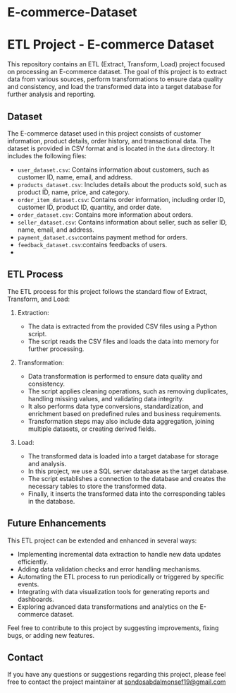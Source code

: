 # E-commerce-Dataset
# ETL Project - E-commerce Dataset

This repository contains an ETL (Extract, Transform, Load) project focused on processing an E-commerce dataset. The goal of this project is to extract data from various sources, perform transformations to ensure data quality and consistency, and load the transformed data into a target database for further analysis and reporting.

## Dataset

The E-commerce dataset used in this project consists of customer information, product details, order history, and transactional data. The dataset is provided in CSV format and is located in the `data` directory. It includes the following files:

- `user_dataset.csv`: Contains information about customers, such as customer ID, name, email, and address.
- `products_dataset.csv`: Includes details about the products sold, such as product ID, name, price, and category.
- `order_item_dataset.csv`: Contains order information, including order ID, customer ID, product ID, quantity, and order date.
- `order_dataset.csv`: Contains more information about orders.
- `seller_dataset.csv`: Contains information about seller, such as seller ID, name, email, and address.
- `payment_dataset.csv`:contains payment method for orders.
- `feedback_dataset.csv`:contains feedbacks of users.
- 
  

## ETL Process

The ETL process for this project follows the standard flow of Extract, Transform, and Load:

1. Extraction:
   - The data is extracted from the provided CSV files using a Python script.
   - The script reads the CSV files and loads the data into memory for further processing.

2. Transformation:
   - Data transformation is performed to ensure data quality and consistency.
   - The script applies cleaning operations, such as removing duplicates, handling missing values, and validating data integrity.
   - It also performs data type conversions, standardization, and enrichment based on predefined rules and business requirements.
   - Transformation steps may also include data aggregation, joining multiple datasets, or creating derived fields.

3. Load:
   - The transformed data is loaded into a target database for storage and analysis.
   - In this project, we use a SQL server database as the target database.
   - The script establishes a connection to the database and creates the necessary tables to store the transformed data.
   - Finally, it inserts the transformed data into the corresponding tables in the database.


## Future Enhancements

This ETL project can be extended and enhanced in several ways:

- Implementing incremental data extraction to handle new data updates efficiently.
- Adding data validation checks and error handling mechanisms.
- Automating the ETL process to run periodically or triggered by specific events.
- Integrating with data visualization tools for generating reports and dashboards.
- Exploring advanced data transformations and analytics on the E-commerce dataset.

Feel free to contribute to this project by suggesting improvements, fixing bugs, or adding new features.

## Contact

If you have any questions or suggestions regarding this project, please feel free to contact the project maintainer at sondosabdalmonsef19@gmail.com

